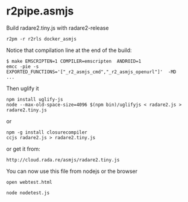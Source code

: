 r2pipe.asmjs
============

Build radare2.tiny.js with radare2-release

	r2pm -r r2rls docker_asmjs

Notice that compilation line at the end of the build:

	$ make EMSCRIPTEN=1 COMPILER=emscripten  ANDROID=1
	emcc -pie -s EXPORTED_FUNCTIONS='["_r2_asmjs_cmd","_r2_asmjs_openurl"]'  -MD
	...

Then uglify it

	npm install uglify-js
	node --max-old-space-size=4096 $(npm bin)/uglifyjs < radare2.js > radare2.tiny.js

or

	npm -g install closurecompiler
	ccjs radare2.js > radare2.tiny.js

or get it from:

	http://cloud.rada.re/asmjs/radare2.tiny.js

You can now use this file from nodejs or the browser

	open webtest.html

	node nodetest.js
